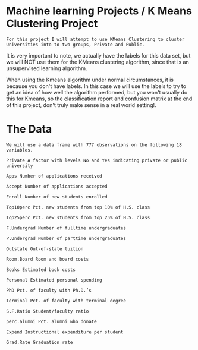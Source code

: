# Machine learning Projects / K Means Clustering Project

    For this project I will attempt to use KMeans Clustering to cluster Universities into to two groups, Private and Public.

It is very important to note, we actually have the labels for this data set, but we will NOT use them for the KMeans clustering algorithm, since that is an unsupervised learning algorithm.

When using the Kmeans algorithm under normal circumstances, it is because you don't have labels. In this case we will use the labels to try to get an idea of how well the algorithm performed, but you won't usually do this for Kmeans, so the classification report and confusion matrix at the end of this project, don't truly make sense in a real world setting!.

# The Data

    We will use a data frame with 777 observations on the following 18 variables.

    Private A factor with levels No and Yes indicating private or public university

    Apps Number of applications received

    Accept Number of applications accepted

    Enroll Number of new students enrolled

    Top10perc Pct. new students from top 10% of H.S. class

    Top25perc Pct. new students from top 25% of H.S. class

    F.Undergrad Number of fulltime undergraduates

    P.Undergrad Number of parttime undergraduates

    Outstate Out-of-state tuition

    Room.Board Room and board costs

    Books Estimated book costs

    Personal Estimated personal spending

    PhD Pct. of faculty with Ph.D.’s

    Terminal Pct. of faculty with terminal degree

    S.F.Ratio Student/faculty ratio

    perc.alumni Pct. alumni who donate

    Expend Instructional expenditure per student

    Grad.Rate Graduation rate
